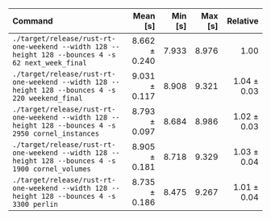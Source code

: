 | Command | Mean [s] | Min [s] | Max [s] | Relative |
|:---|---:|---:|---:|---:|
| `./target/release/rust-rt-one-weekend --width 128 --height 128 --bounces 4 -s 62 next_week_final` | 8.662 ± 0.240 | 7.933 | 8.976 | 1.00 |
| `./target/release/rust-rt-one-weekend --width 128 --height 128 --bounces 4 -s 220 weekend_final` | 9.031 ± 0.117 | 8.908 | 9.321 | 1.04 ± 0.03 |
| `./target/release/rust-rt-one-weekend --width 128 --height 128 --bounces 4 -s 2950 cornel_instances` | 8.793 ± 0.097 | 8.684 | 8.986 | 1.02 ± 0.03 |
| `./target/release/rust-rt-one-weekend --width 128 --height 128 --bounces 4 -s 1900 cornel_volumes` | 8.905 ± 0.181 | 8.718 | 9.329 | 1.03 ± 0.04 |
| `./target/release/rust-rt-one-weekend --width 128 --height 128 --bounces 4 -s 3300 perlin` | 8.735 ± 0.186 | 8.475 | 9.267 | 1.01 ± 0.04 |
